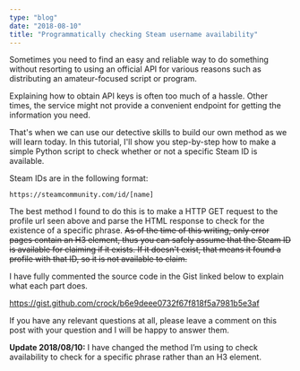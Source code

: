 ```yaml
---
type: "blog"
date: "2018-08-10"
title: "Programmatically checking Steam username availability"
---
```

Sometimes you need to find an easy and reliable way to do something without resorting to using an official API for various reasons such as distributing an amateur-focused script or program. 
<!-- end -->
Explaining how to obtain API keys is often too much of a hassle. Other times, the service might not provide a convenient endpoint for getting the information you need.

That's when we can use our detective skills to build our own method as we will learn today. In this tutorial, I'll show you step-by-step how to make a simple Python script to check whether or not a specific Steam ID is available. 

Steam IDs are in the following format:
```
https://steamcommunity.com/id/[name]
```

The best method I found to do this is to make a HTTP GET request to the profile url seen above and parse the HTML response to check for the existence of a specific phrase. ~~As of the time of this writing, only error pages contain an H3 element, thus you can safely assume that the Steam ID is available for claiming if it exists. If it doesn't exist, that means it found a profile with that ID, so it is not available to claim.~~

I have fully commented the source code in the Gist linked below to explain what each part does.

https://gist.github.com/crock/b6e9deee0732f67f818f5a7981b5e3af

If you have any relevant questions at all, please leave a comment on this post with your question and I will be happy to answer them.

**Update 2018/08/10:** I have changed the method I’m using to check availability to check for a specific phrase rather than an H3 element. 